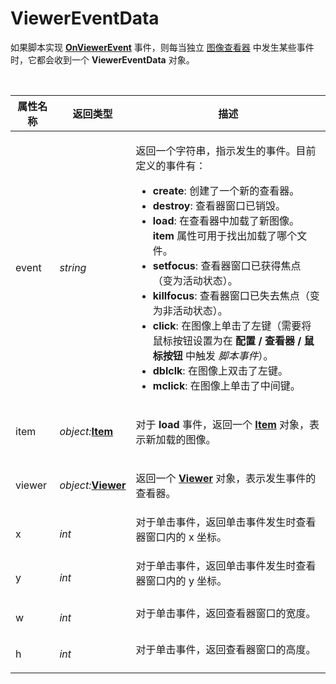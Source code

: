 # ViewerEventData

如果脚本实现 **[OnViewerEvent](../scripting_events/onviewerevent.zh.md)** 事件，则每当独立 [图像查看器](/Manual/additional_functionality/viewing_images/README.zh.md) 中发生某些事件时，它都会收到一个 **ViewerEventData** 对象。

  

<table>
<thead><tr><th>
属性名称</th><th>
返回类型</th><th>
描述
</th></tr></thead><tbody><tr><td>
event</td><td>

*string*</td><td>

返回一个字符串，指示发生的事件。目前定义的事件有：

- **create**: 创建了一个新的查看器。
- **destroy**: 查看器窗口已销毁。
- **load**: 在查看器中加载了新图像。**item** 属性可用于找出加载了哪个文件。
- **setfocus**: 查看器窗口已获得焦点（变为活动状态）。
- **killfocus**: 查看器窗口已失去焦点（变为非活动状态）。
- **click**: 在图像上单击了左键（需要将鼠标按钮设置为在 **配置 / 查看器 / 鼠标按钮** 中触发 *脚本事件*）。
- **dblclk**: 在图像上双击了左键。
- **mclick**: 在图像上单击了中间键。
</td></tr><tr><td>
item</td><td>

*object:***[Item](item.zh.md)**</td><td>

对于 **load** 事件，返回一个 **[Item](item.zh.md)** 对象，表示新加载的图像。
</td></tr><tr><td>
viewer</td><td>

*object:***[Viewer](viewer.zh.md)**</td><td>

返回一个 **[Viewer](viewer.zh.md)** 对象，表示发生事件的查看器。
</td></tr><tr><td>
x</td><td>

*int*</td><td>
对于单击事件，返回单击事件发生时查看器窗口内的 x 坐标。
</td></tr><tr><td>
y</td><td>

*int*</td><td>
对于单击事件，返回单击事件发生时查看器窗口内的 y 坐标。
</td></tr><tr><td>
w</td><td>

*int*</td><td>
对于单击事件，返回查看器窗口的宽度。
</td></tr><tr><td>
h</td><td>

*int*</td><td>
对于单击事件，返回查看器窗口的高度。
</td></tr></tbody>
</table>